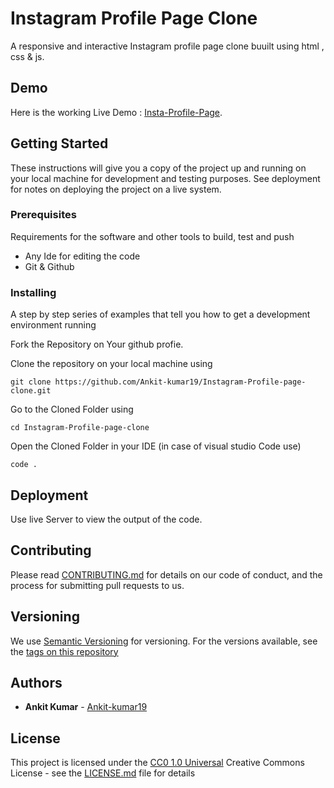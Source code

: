 # Instagram Profile Page Clone

A responsive and interactive Instagram profile page clone buuilt using html , css & js. 

## Demo

Here is the working Live Demo : [Insta-Profile-Page](https://instagram-profile-page-f9d3a4.netlify.app/).

## Getting Started

These instructions will give you a copy of the project up and running on
your local machine for development and testing purposes. See deployment
for notes on deploying the project on a live system.

### Prerequisites

Requirements for the software and other tools to build, test and push 
- Any Ide for editing the code 
- Git & Github 

### Installing

A step by step series of examples that tell you how to get a development
environment running

Fork the Repository on Your github profie.

Clone the repository on your local machine using 

    git clone https://github.com/Ankit-kumar19/Instagram-Profile-page-clone.git

Go to the Cloned Folder using 

    cd Instagram-Profile-page-clone

Open the Cloned Folder in your IDE (in case of visual studio Code use)

    code .


## Deployment

Use live Server to view the output of the code.


## Contributing

Please read [CONTRIBUTING.md](CONTRIBUTING.md) for details on our code
of conduct, and the process for submitting pull requests to us.

## Versioning

We use [Semantic Versioning](http://semver.org/) for versioning. For the versions
available, see the [tags on this
repository](https://github.com/Ankit-kumar19)

## Authors

  - **Ankit Kumar** - [Ankit-kumar19](https://github.com/Ankit-kumar19)


## License

This project is licensed under the [CC0 1.0 Universal](LICENSE.md)
Creative Commons License - see the [LICENSE.md](LICENSE.md) file for
details


